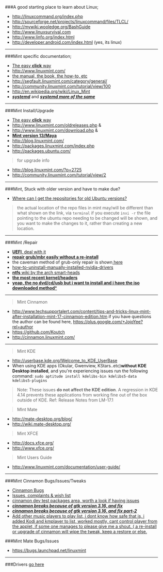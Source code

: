 ###A good starting place to learn about Linux;
* http://linuxcommand.org/index.php
* http://sourceforge.net/projects/linuxcommand/files/TLCL/
* http://mywiki.wooledge.org/BashGuide
* http://www.linuxsurvival.com
* http://www.linfo.org/index.html
* http://developer.android.com/index.html (yes, its linux)

***

###Mint specific documentation;
* [The easy **click** way](http://lmgtfy.com/?q=mint+linux+manual)
* http://www.linuxmint.com/
* [the manual, the book, the how-to, etc](http://www.linuxmint.com/documentation.php)
* http://segfault.linuxmint.com/category/general/
* http://community.linuxmint.com/tutorial/view/100
* http://en.wikipedia.org/wiki/Linux_Mint
* [***systemd***](http://blog.linuxmint.com/?p=2825#comment-117169) and [***systemd more of the same***](http://www.pcworld.com/article/2921385/its-optional-for-now-but-linux-mint-expects-to-switch-to-systemd-next-year.html)

***

###Mint Install/Upgrade 
* [The easy **click** way](http://lmgtfy.com/?q=linux%2Bmint%2Binstall%2Bupgrade#)
* http://www.linuxmint.com/oldreleases.php & 
* http://www.linuxmint.com/download.php &
* [**Mint version 13/Maya**](http://linuxmint.com/rel_maya.php)  
* http://blog.linuxmint.com/
* http://packages.linuxmint.com/index.php
* http://packages.ubuntu.com/
> for upgrade info 
* http://blog.linuxmint.com/?p=2725
* http://community.linuxmint.com/tutorial/view/2

***
###Mint, Stuck with older version and have to make due?
* [Where can I get the repositories for old Ubuntu versions?](http://superuser.com/questions/339537/where-can-i-get-the-repositories-for-old-ubuntu-versions)
> the actual location of the repo files in mint may/will be different than what shown on the link, via `terminal` if you execute `inxi -r` the file pointing to the ubuntu repo needing to be changed will be shown, and you want to make the changes to it, rather than creating a new location.

***

###Mint /Repair 
* [**UEFI**, deal with it](https://github.com/two-dogs/the-kennel/blob/master/uefi-issues.md)
* [**repair grub/mbr easily without a re-install**](http://sourceforge.net/p/boot-repair/home/Home/)
* the caveman method of grub-only repair is shown[ here](http://community.linuxmint.com/tutorial/view/245)
* [how-to-uninstall-manually-installed-nvidia-drivers](http://askubuntu.com/questions/219942/how-to-uninstall-manually-installed-nvidia-drivers)
* [**ntfs** wiki by the arch smart-heads](https://wiki.archlinux.org/index.php/NTFS-3G)
* [**the most recent kernel/headers**](http://kernel.ubuntu.com/~kernel-ppa/mainline/)
* [**yeap, the no dvd/cd/usb but i want to install and i have the iso downloaded method***]( http://askubuntu.com/questions/340156/install-ubuntu-from-iso-image-directly-from-hard-disk-of-a-system-running-linux)

***

> Mint Cinnamon
* http://www.techsupportalert.com/content/tips-and-tricks-linux-mint-after-installation-mint-17-cinnamon-edition.htm if you have questions the author can be found here, https://plus.google.com/+JojoYee?rel=author
* https://github.com/Koutch
* http://cinnamon.linuxmint.com/

***

> Mint KDE
* http://userbase.kde.org/Welcome_to_KDE_UserBase
* When using KDE apps (Okular, Gwenview, KStars..etc)**without KDE Desktop installed**, and you're experiencing issues  run the following command: `sudo aptitude install kdelibs-bin kdelibs5-data kdelibs5-plugins`

> Note: These issues **do not affect the KDE edition**. A regression in KDE 4.14 prevents these applications from working fine out of the box outside of KDE. Ref: Release Notes from LM-17.1

> MInt Mate
* http://mate-desktop.org/blog/
* http://wiki.mate-desktop.org/

> Mint XFCE
* http://docs.xfce.org/
* http://www.xfce.org/

> Mint Users Guide
* http://www.linuxmint.com/documentation/user-guide/

***

###Mint Cinnamon Bugs/Issues/Tweaks
* [Cinnamon Bugs](https://github.com/linuxmint/Cinnamon/labels/BUG)
* [Issues, complaints & wish list](https://github.com/linuxmint/Cinnamon/issues)
* [cinnamon dev test packages area, worth a look if having issues](https://github.com/linuxmint/Cinnamon/issues/4072)
* [***cinnamon breaks because of gtk version 3.16, and fix***](https://github.com/linuxmint/Cinnamon/issues/3909#issuecomment-90305671)
* [***cinnamon breaks because of gtk version 3.16, and fix part-2***](https://bbs.archlinux.org/viewtopic.php?id=195857)
* [Add other music players to play list, i dont know how safe that is, i added Kodi and kmplayer to list, worked mostly, cant control player from the applet, if some one manages to please give me a shout. ( a re-install or upgrade of cinnamon will wipe the tweak, keep a restore or else.](http://all-tech-thoughts.blogspot.com/2014/09/how-to-add-gmusicbrowser-to-media-menu.html)

###Mint Mate Bugs/Issues
* https://bugs.launchpad.net/linuxmint

***

###Drivers [go here](http://git.io/vTvTq)
